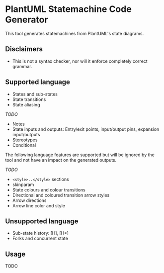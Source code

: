 # PlantUML Statemachine Code Generator

This tool generates statemachines from PlantUML's state diagrams.

## Disclaimers

- This is not a syntax checker, nor will it enforce completely correct grammar.

## Supported language

- States and sub-states
- State transitions
- State aliasing

*TODO*

- Notes
- State inputs and outputs: Entry/exit points, input/output pins, expansion input/outputs
- Stereotypes
- Conditional

The following language features are supported but will be ignored by the tool and not have an impact on the generated outputs.

*TODO*

- `<style>..</style>` sections
- skinparam
- State colours and colour transitions
- Directional and coloured transition arrow styles
- Arrow directions
- Arrow line color and style

## Unsupported language

- Sub-state history: [H], [H*]
- Forks and concurrent state

## Usage

TODO
